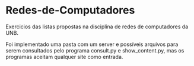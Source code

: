# Redes-de-Computadores

Exercicios das listas propostas na disciplina de redes de computadores da UNB.

Foi implementado uma pasta com um server e possíveis arquivos para serem consultados pelo programa consult.py e show_content.py, mas os programas aceitam qualquer site como entrada.

